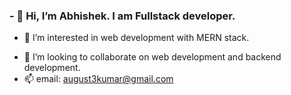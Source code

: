 <h3>- 👋 Hi, I’m Abhishek. I am Fullstack developer.</h3>

- 👀 I’m interested in web development with MERN stack.
<!-- - 🌱 I’m currently learning web development -->
- 💞️ I’m looking to collaborate on web development and backend development.
- 📫 email: august3kumar@gmail.com

<!---
hectic-oslo/hectic-oslo is a ✨ special ✨ repository because its `README.md` (this file) appears on your GitHub profile.
You can click the Preview link to take a look at your changes.
--->
